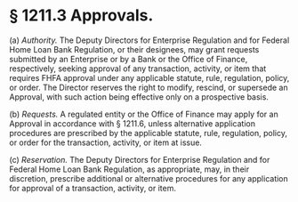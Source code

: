 # § 1211.3   Approvals.

(a) *Authority.* The Deputy Directors for Enterprise Regulation and for Federal Home Loan Bank Regulation, or their designees, may grant requests submitted by an Enterprise or by a Bank or the Office of Finance, respectively, seeking approval of any transaction, activity, or item that requires FHFA approval under any applicable statute, rule, regulation, policy, or order. The Director reserves the right to modify, rescind, or supersede an Approval, with such action being effective only on a prospective basis.


(b) *Requests.* A regulated entity or the Office of Finance may apply for an Approval in accordance with § 1211.6, unless alternative application procedures are prescribed by the applicable statute, rule, regulation, policy, or order for the transaction, activity, or item at issue.


(c) *Reservation.* The Deputy Directors for Enterprise Regulation and for Federal Home Loan Bank Regulation, as appropriate, may, in their discretion, prescribe additional or alternative procedures for any application for approval of a transaction, activity, or item.




